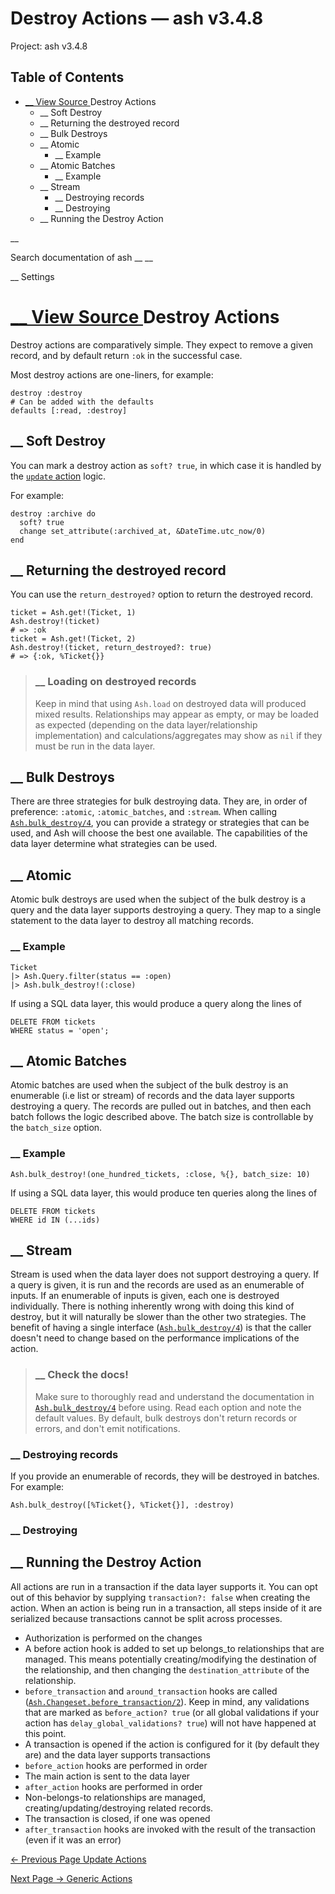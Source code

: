 # Destroy Actions — ash v3.4.8

Project: ash v3.4.8

## Table of Contents

- [ __ View Source ](external_link) Destroy Actions
  - __ Soft Destroy
  - __ Returning the destroyed record
  - __ Bulk Destroys
  - __ Atomic
    - __ Example
  - __ Atomic Batches
    - __ Example
  - __ Stream
    - __ Destroying records
    - __ Destroying
  - __ Running the Destroy Action

__

Search documentation of ash __ __

__ Settings

#  [ __ View Source ](external_link) Destroy Actions

Destroy actions are comparatively simple. They expect to remove a given record, and by default return `:ok` in the successful case.

Most destroy actions are one-liners, for example:
    
    
    destroy :destroy
    # Can be added with the defaults
    defaults [:read, :destroy]

##  __ Soft Destroy

You can mark a destroy action as `soft? true`, in which case it is handled by the [`update` action](external_link) logic.

For example:
    
    
    destroy :archive do
      soft? true
      change set_attribute(:archived_at, &DateTime.utc_now/0)
    end

##  __ Returning the destroyed record

You can use the `return_destroyed?` option to return the destroyed record.
    
    
    ticket = Ash.get!(Ticket, 1)
    Ash.destroy!(ticket)
    # => :ok
    ticket = Ash.get!(Ticket, 2)
    Ash.destroy!(ticket, return_destroyed?: true)
    # => {:ok, %Ticket{}}

> ###  __ Loading on destroyed records
> 
> Keep in mind that using `Ash.load` on destroyed data will produced mixed results. Relationships may appear as empty, or may be loaded as expected (depending on the data layer/relationship implementation) and calculations/aggregates may show as `nil` if they must be run in the data layer.

##  __ Bulk Destroys

There are three strategies for bulk destroying data. They are, in order of preference: `:atomic`, `:atomic_batches`, and `:stream`. When calling [`Ash.bulk_destroy/4`](external_link), you can provide a strategy or strategies that can be used, and Ash will choose the best one available. The capabilities of the data layer determine what strategies can be used.

##  __ Atomic

Atomic bulk destroys are used when the subject of the bulk destroy is a query and the data layer supports destroying a query. They map to a single statement to the data layer to destroy all matching records.

###  __ Example
    
    
    Ticket
    |> Ash.Query.filter(status == :open)
    |> Ash.bulk_destroy!(:close)

If using a SQL data layer, this would produce a query along the lines of
    
    
    DELETE FROM tickets
    WHERE status = 'open';

##  __ Atomic Batches

Atomic batches are used when the subject of the bulk destroy is an enumerable (i.e list or stream) of records and the data layer supports destroying a query. The records are pulled out in batches, and then each batch follows the logic described above. The batch size is controllable by the `batch_size` option.

###  __ Example
    
    
    Ash.bulk_destroy!(one_hundred_tickets, :close, %{}, batch_size: 10)

If using a SQL data layer, this would produce ten queries along the lines of
    
    
    DELETE FROM tickets
    WHERE id IN (...ids)

##  __ Stream

Stream is used when the data layer does not support destroying a query. If a query is given, it is run and the records are used as an enumerable of inputs. If an enumerable of inputs is given, each one is destroyed individually. There is nothing inherently wrong with doing this kind of destroy, but it will naturally be slower than the other two strategies. The benefit of having a single interface ([`Ash.bulk_destroy/4`](external_link)) is that the caller doesn't need to change based on the performance implications of the action.

> ###  __ Check the docs!
> 
> Make sure to thoroughly read and understand the documentation in [`Ash.bulk_destroy/4`](external_link) before using. Read each option and note the default values. By default, bulk destroys don't return records or errors, and don't emit notifications.

###  __ Destroying records

If you provide an enumerable of records, they will be destroyed in batches. For example:
    
    
    Ash.bulk_destroy([%Ticket{}, %Ticket{}], :destroy)

###  __ Destroying

##  __ Running the Destroy Action

All actions are run in a transaction if the data layer supports it. You can opt out of this behavior by supplying `transaction?: false` when creating the action. When an action is being run in a transaction, all steps inside of it are serialized because transactions cannot be split across processes.

  * Authorization is performed on the changes
  * A before action hook is added to set up belongs_to relationships that are managed. This means potentially creating/modifying the destination of the relationship, and then changing the `destination_attribute` of the relationship.
  * `before_transaction` and `around_transaction` hooks are called ([`Ash.Changeset.before_transaction/2`](external_link)). Keep in mind, any validations that are marked as `before_action? true` (or all global validations if your action has `delay_global_validations? true`) will not have happened at this point.
  * A transaction is opened if the action is configured for it (by default they are) and the data layer supports transactions
  * `before_action` hooks are performed in order
  * The main action is sent to the data layer
  * `after_action` hooks are performed in order
  * Non-belongs-to relationships are managed, creating/updating/destroying related records.
  * The transaction is closed, if one was opened
  * `after_transaction` hooks are invoked with the result of the transaction (even if it was an error)



[ ← Previous Page  Update Actions  ](external_link)

[ Next Page →  Generic Actions  ](external_link)
